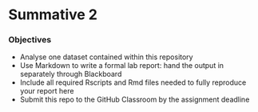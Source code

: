 # Summative 2

### Objectives
 
- Analyse one dataset contained within this repository
- Use Markdown to write a formal lab report: hand the output in separately through Blackboard
- Include all required Rscripts and Rmd files needed to fully reproduce your report here
- Submit this repo to the GitHub Classroom by the assignment deadline
